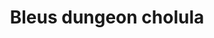 ---
title: "Bleus dungeon cholula"
url: /cholula-de-rivadavia/bleus-dungeon-cholula/
shop: juguetes
---